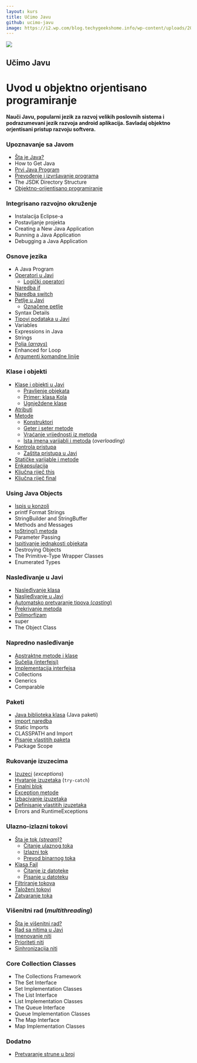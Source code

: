 ```yaml
---
layout: kurs
title: Učimo Javu
github: ucimo-javu
image: https://i2.wp.com/blog.techygeekshome.info/wp-content/uploads/2017/03/java-logo.png?resize=720%2C340&ssl=1
---
```


![]({{page.image}})

## Učimo Javu
# Uvod u objektno orjentisano programiranje

**Nauči Javu, popularni jezik za razvoj velikih poslovnih sistema i podrazumevani jezik razvoja android aplikacija. Savladaj objektno orjentisani pristup razvoju softvera.**

### Upoznavanje sa Javom

- [Šta je Java?](/sta-je-java)
- How to Get Java
- [Prvi Java Program](/zdravo-java)
- [Prevođenje i izvršavanje programa](/java-prevodjenje-i-pokretanje-programa)
- The JSDK Directory Structure
- [Objektno-orijentisano programiranje](/objektno-orijentisano-programiranje)

### Integrisano razvojno okruženje

- Instalacija Eclipse-a
- Postavljanje projekta
- Creating a New Java Application
- Running a Java Application
- Debugging a Java Application

### Osnove jezika

- A Java Program
- [Operatori u Javi](/java-operatori)
  - [Logički operatori](/java-logicki-operatori)
- [Naredba if](/java-naredba-if)
- [Naredba switch](/java-switch)
- [Petlje u Javi](/java-petlje)
  - [Označene petlje](/java-oznacene-petlje)
- Syntax Details
- [Tipovi podataka u Javi](/java-tipovi-podataka)
- Variables
- Expressions in Java
- Strings
- [Polja (*arrays*)](/java-polja)
- Enhanced for Loop
- [Argumenti komandne linije](/java-argumenti-komandne-linije)

### Klase i objekti

- [Klase i objekti u Javi](/java-klase-i-objekti)
  - [Pravljenje objekata](/java-objekti)
  - [Primer: klasa Kola](/primer-klasa-kola)
  - [Ugnježdene klase](/ugnjezdene-klase)
- [Atributi](/java-atributi)
- [Metode](/java-metode)
  - [Konstruktori](/java-konstruktori)
  - [Geter i seter metode](/java-geteri-i-seteri)
  - [Vraćanje vrijednosti iz metoda](/java-vracanje-vrednosti)
  - [Ista imena varijabli i metoda](/ista-imena-varijabli-i-metoda) (*overloading*)
- [Kontrola pristupa](/kontrola-pristupa)
  - [Zaštita pristupa u Javi](/java-zastita-pristupa)
- [Statičke varijable i metode](/java-static)
- [Enkapsulacija](/enkapsulacija)
- [Ključna riječ this](/java-this)
- [Ključna riječ final](/java-final)

### Using Java Objects

- [Ispis u konzoli](/java-ispis-u-konzoli)
- printf Format Strings
- StringBuilder and StringBuffer
- Methods and Messages
- [toString() metoda](/java-to-string-metoda)
- Parameter Passing
- [Ispitivanje jednakosti objekata](/java-jednakost-objekata)
- Destroying Objects
- The Primitive-Type Wrapper Classes
- Enumerated Types

### Nasleđivanje u Javi

- [Nasleđivanje klasa](/nasledjivanje-klasa)
- [Nasljeđivanje u Javi](/java-nasledjivanje)
- [Automatsko pretvaranje tipova (*casting*)](/java-casting)
- [Prekrivanje metoda](/java-prekrivanje-metoda)
- [Polimorfizam](/polimorfizam)
- super
- The Object Class

### Napredno nasleđivanje

- [Apstraktne metode i klase](/java-abstract)
- [Sučelja (interfejsi)](/java-interface)
- [Implementacija interfejsa](/implementacija-interfejsa)
- Collections
- Generics
- Comparable

### Paketi

- [Java biblioteka klasa](/java-biblioteka-klasa) (Java paketi)
- [import naredba](/java-import-naredba)
- Static Imports
- CLASSPATH and Import
- [Pisanje vlastitih paketa](/pisanje-vlastitih-paketa)
- Package Scope

### Rukovanje izuzecima

- [Izuzeci](/java-iznimke) (*exceptions*)
- [Hvatanje izuzetaka](/hvatanje-izuzetaka) (`try-catch`)
- [Finalni blok](/java-finalni-blok)
- [Exception metode](/exception-metode)
- [Izbacivanje izuzetaka](/izbacivanje-izuzetaka)
- [Definisanje vlastitih izuzetaka](/definisanje-izuzetaka)
- Errors and RuntimeExceptions

### Ulazno-izlazni tokovi

- [Šta je tok (*stream*)?](/java-stream)
  - [Čitanje ulaznog toka](/java-citanje-ulaznog-toka)
  - [Izlazni tok](/java-izlazni-tok)
  - [Prevod binarnog toka](/java-prevod-binarnog-toka)
- [Klasa Fajl](/java-klasa-fajl)
  - [Čitanje iz datoteke](/java-citanje-iz-datoteke)
  - [Pisanje u datoteku](/java-pisanje-u-datoteku)
- [Filtriranje tokova](/java-filtriranje-tokova)
- [Taloženi tokovi](/java-buffered-stream)
- [Zatvaranje toka](/java-zatvaranje-toka)

### Višenitni rad (*multithreading*)

- [Šta je višenitni rad?](/java-visenitnost)
- [Rad sa nitima u Javi](/java-rad-sa-nitima)
- [Imenovanje niti](/java-imenovanje-niti)
- [Prioriteti niti](/java-prioriteti-niti)
- [Sinhronizacija niti](/java-sinhronizacija-niti)

### Core Collection Classes

- The Collections Framework
- The Set Interface
- Set Implementation Classes
- The List Interface
- List Implementation Classes
- The Queue Interface
- Queue Implementation Classes
- The Map Interface
- Map Implementation Classes

### Dodatno

- [Pretvaranje strune u broj](/java-pretvaranje-strune-u-broj)
